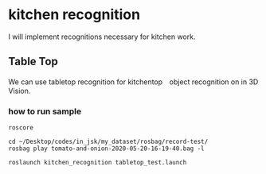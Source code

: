 # kitchen recognition
I will implement recognitions necessary  for kitchen work.  

## Table Top
We can use tabletop recognition for kitchentop　object recognition on in 3D Vision.  

### how to run sample

```
roscore
```
```
cd ~/Desktop/codes/in_jsk/my_dataset/rosbag/record-test/
rosbag play tomato-and-onion-2020-05-20-16-19-40.bag -l
```
```
roslaunch kitchen_recognition tabletop_test.launch
```
